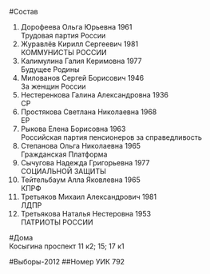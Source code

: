 #Состав
1. Дорофеева Ольга Юрьевна 1961   
    Трудовая партия России
2. Журавлёв Кирилл Сергеевич 1981   
    КОММУНИСТЫ РОССИИ
3. Калимулина Галия Керимовна 1977   
    Будущее Родины
4. Милованов Сергей Борисович 1946   
    За женщин России
5. Нестеренкова Галина Александровна 1936   
    СР
6. Простякова Светлана Николаевна 1968   
    ЕР
7. Рыкова Елена Борисовна 1963   
    Российская партия пенсионеров за справедливость
8. Степанова Ольга Николаевна 1965   
    Гражданская Платформа
9. Сычугова Надежда Григорьевна 1977   
    СОЦИАЛЬНОЙ ЗАЩИТЫ
10. Тейтельбаум Алла Яковлевна 1965   
    КПРФ
11. Третьяков Михаил Александрович 1981   
    ЛДПР
12. Третьякова Наталья Нестеровна 1953   
    ПАТРИОТЫ РОССИИ

#Дома  
Косыгина проспект 11 к2; 15; 17 к1

#Выборы-2012
##Номер УИК
792
